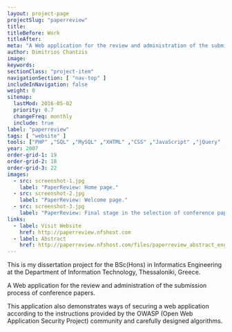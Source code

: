 ```yaml
---
layout: project-page
projectSlug: "paperreview"
title:
titleBefore: Work
titleAfter:
meta: "A Web application for the review and administration of the submission process of conference papers."
author: Dimitrios Chantzis
image:
keywords:
sectionClass: "project-item"
navigationSection: [ "nav-top" ]
includeInNavigation: false
weight: 0
sitemap:
  lastMod: 2016-05-02
  priority: 0.7
  changeFreq: monthly
  include: true
label: "paperreview"
tags: [ "website" ]
tools: ["PHP" ,"SQL" ,"MySQL" ,"XHTML" ,"CSS" ,"JavaScript" ,"jQuery" ,"AJAX" ,"JSON" ,"Adobe Photoshop"]
year: 2007
order-grid-1: 19
order-grid-2: 10
order-grid-3: 22
images:
  - src: screenshot-1.jpg
    label: "PaperReview: Home page."
  - src: screenshot-2.jpg
    label: "PaperReview: Welcome page."
  - src: screenshot-3.jpg
    label: "PaperReview: Final stage in the selection of conference papers."
links:
  - label: Visit Website
    href: http://paperreview.nfshost.com
  - label: Abstract
    href: http://paperreview.nfshost.com/files/paperreview_abstract_english.pdf
---
```


This is my dissertation project for the BSc(Hons) in Informatics Engineering at the Department of Information Technology, Thessaloniki, Greece.

A Web application for the review and administration of the submission process of conference papers.

This application also demonstrates ways of securing a web application according to the instructions provided by the OWASP (Open Web Application Security Project) community and carefully designed algorithms.
